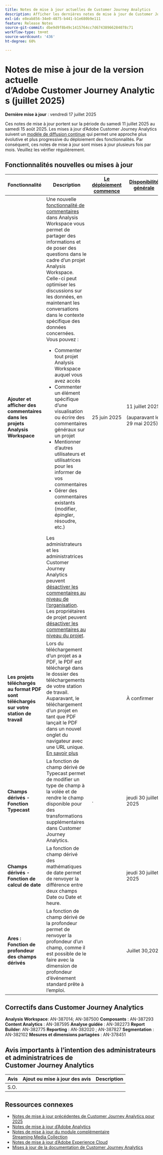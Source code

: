 ```yaml
---
title: Notes de mise à jour actuelles de Customer Journey Analytics
description: Afficher les dernières notes de mise à jour de Customer Journey Analytics
exl-id: e8eab856-34e0-4875-b441-b1e680b9e111
feature: Release Notes
source-git-commit: dbe9d9f8b49c1415764cc7d67438966284078c71
workflow-type: tm+mt
source-wordcount: '436'
ht-degree: 60%

---
```


# Notes de mise à jour de la version actuelle d’Adobe Customer Journey Analytics (juillet 2025)

**Dernière mise à jour** : vendredi 17 juillet 2025


Ces notes de mise à jour portent sur la période du samedi 11 juillet 2025 au samedi 15 août 2025. Les mises à jour d’Adobe Customer Journey Analytics suivent un [modèle de diffusion continue](releases.md) qui permet une approche plus évolutive et plus progressive du déploiement des fonctionnalités. Par conséquent, ces notes de mise à jour sont mises à jour plusieurs fois par mois. Veuillez les vérifier régulièrement.

## Fonctionnalités nouvelles ou mises à jour

| Fonctionnalité | Description | [Le déploiement commence](releases.md) | [Disponibilité générale](releases.md) |
| ----------- | ---------- | ------- | ---- |
| **Ajouter et afficher des commentaires dans les projets Analysis Workspace** | Une nouvelle [fonctionnalité de commentaires](https://experienceleague.adobe.com/fr/docs/analytics-platform/using/cja-workspace/build-workspace-project/comment-projects) dans Analysis Workspace vous permet de partager des informations et de poser des questions dans le cadre d’un projet Analysis Workspace. Celle-ci peut optimiser les discussions sur les données, en maintenant les conversations dans le contexte spécifique des données concernées. Vous pouvez : <ul><li>Commenter tout projet Analysis Workspace auquel vous avez accès</li><li>Commenter un élément spécifique d’une visualisation ou écrire des commentaires généraux sur un projet</li><li>Mentionner d’autres utilisateurs et utilisatrices pour les informer de vos commentaires</li><li>Gérer des commentaires existants (modifier, épingler, résoudre, etc.)</li></ul>Les administrateurs et les administratrices Customer Journey Analytics peuvent [désactiver les commentaires au niveau de l’organisation](https://experienceleague.adobe.com/fr/docs/analytics-platform/using/cja-workspace/user-preferences#ims-organization-preferences). Les propriétaires de projet peuvent [désactiver les commentaires au niveau du projet](https://experienceleague.adobe.com/fr/docs/analytics-platform/using/cja-workspace/build-workspace-project/create-projects). | 25 juin 2025 | 11 juillet 2025 <p>(auparavant le 29 mai 2025)</p> |
| **Les projets téléchargés au format PDF sont téléchargés sur votre station de travail** | Lors du téléchargement d’un projet as a PDF, le PDF est téléchargé dans le dossier des téléchargements de votre station de travail. Auparavant, le téléchargement d’un projet en tant que PDF lançait le PDF dans un nouvel onglet du navigateur avec une URL unique. [En savoir plus](https://experienceleague.adobe.com/en/docs/analytics-platform/using/cja-workspace/export/download-send) | | À confirmer |
| **Champs dérivés - Fonction Typecast** | La fonction de champ dérivé de Typecast permet de modifier un type de champ à la volée et de rendre le champ disponible pour des transformations supplémentaires dans Customer Journey Analytics. | . | jeudi 30 juillet 2025 |
| **Champs dérivés - Fonction de calcul de date** | La fonction de champ dérivé des mathématiques de date permet de renvoyer la différence entre deux champs Date ou Date et heure. | | jeudi 30 juillet 2025 |
| **Ares : Fonction de profondeur des champs dérivés** | La fonction de champ dérivé de la profondeur permet de renvoyer la profondeur d’un champ, comme il est possible de le faire avec la dimension de profondeur d’événement standard prête à l’emploi. |  | Juillet 30,2025 |

## Correctifs dans Customer Journey Analytics

**Analysis Workspace**: AN-387014; AN-387500
**Composants** : AN-387293
**Content Analytics** : AN-387595
**Analyse guidée** : AN-382273
**Report Builder**: AN-382775
**Reporting** : AN-382020 ; AN-387827
**Segmentation** : AN-382102
**Mesures et dimensions partagées** : AN-378451


## Avis importants à l’intention des administrateurs et administratrices de Customer Journey Analytics

| Avis | Ajout ou mise à jour des avis | Description |
| --- | --- | --- |
| S.O. | | |

## Ressources connexes

* [Notes de mise à jour précédentes de Customer Journey Analytics pour 2025](/help/release-notes/2025.md)
* [Notes de mise à jour d’Adobe Analytics](https://experienceleague.adobe.com/docs/analytics/release-notes/latest.html?lang=fr)
* [Notes de mise à jour du module complémentaire Streaming Media Collection](https://experienceleague.adobe.com/docs/media-analytics/using/additional-resources/release-notes.html?lang=fr)
* [Notes de mise à jour d’Adobe Experience Cloud](https://experienceleague.adobe.com/docs/release-notes/experience-cloud/current.html?lang=fr)
* [Mises à jour de la documentation de Customer Journey Analytics](/help/release-notes/doc-changes.md)
